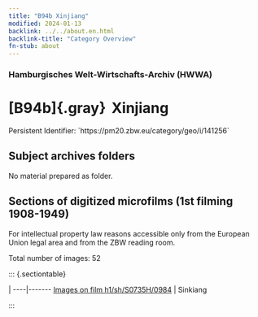 ```yaml
---
title: "B94b Xinjiang"
modified: 2024-01-13
backlink: ../../about.en.html
backlink-title: "Category Overview"
fn-stub: about
---
```


### Hamburgisches Welt-Wirtschafts-Archiv (HWWA)

# [B94b]{.gray}&#8201; Xinjiang

<div class="hint">Persistent Identifier: `https://pm20.zbw.eu/category/geo/i/141256`</div>







## Subject archives folders








No material prepared as folder.



<a id="filmsections" />

## Sections of digitized microfilms (1st filming 1908-1949)

<p>For intellectual property law reasons accessible only from the European Union legal area and from the ZBW reading room.</p>



<p>Total number of images: 52</p>




::: {.sectiontable}

 | 
----|-------
<a class="btn" href="https://pm20.zbw.eu/film/h1/sh/S0735H/0984" rel="nofollow">Images on film h1/sh/S0735H/0984</a> | Sinkiang


:::













